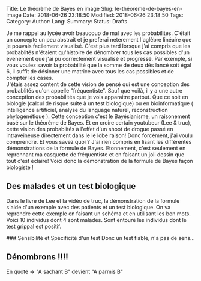 Title: Le théorème de Bayes en image
Slug: le-théorème-de-bayes-en-image
Date: 2018-06-26 23:18:50
Modified: 2018-06-26 23:18:50
Tags: 
Category: 
Author: 
Lang: 
Summary: 
Status: Drafts

Je me rappel au lycée avoir beaucoup de mal avec les probabilités. C'était un concepte un peu abstrait et je preferai neterement l'aglèbre linéaire que je pouvais facilement visualisé. C'est plus tard lorsque j'ai compris que les probablités n'étaient qu'histoire de dénombrer tous les cas possibles d'un évenement que j'ai pu correctement visualisé et progressé. Par exemple, si vous voulez savoir la probabilité que la somme de deux dés lancé soit égal 6, il suffit de désinner une matrice avec tous les cas possibles et de compter les cases.    
J'étais assez content de cette vision de pensé qui est une conception des probablités qu'on appelle "fréquentiste". Sauf que voilà, il y a une autre conception des probabilités que je vois apparaitre partout. Que ce soit en biologie (calcul de risque suite à un test biologique) ou en bioinformatique ( intelligence artificiel, analyse du language naturel, reconstruction phylogénétique ). Cette conception c'est le Bayésianisme, un raisonement basé sur le théorème de Bayes. Et en croire certain youtubeur (Lee & truc), cette vision des probablités à l'effet d'un shoot de drogue passé en intraveineuse directement dans le le lobe raison! Donc forcément, j'ai voulu comprendre. Et vous savez quoi ? J'ai rien compris en lisant les différentes démonstrations de la formule de Bayes. Etonnement, c'est seulement en reprennant ma casquette de fréquentiste et en faisant un joli dessin que tout c'est éclairé! Voici donc la démonstration de la formule de Bayes façon biologiste ! 

## Des malades et un test biologique 
Dans le livre de Lee et la vidéo de truc, la démonstration de la formule  s'aide d'un exemple avec des patients et un test biologique. On va reprendre cette exemple en faisant un schéma et en utilisant les bon mots.
Voici 10 individus dont 4 sont malades. Sont entouré les individus dont le test grippal est positif. 

### Sensibilité et Spécificité d'un test 
Donc un test fiable, n'a pas de sens... 

## Dénombrons !!!! 

En quote => "A sachant B" devient "A parmis B"



